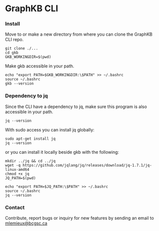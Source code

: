 # GraphKB CLI

### Install
Move to or make a new directory from where you can clone the GraphKB CLI repo.
```
git clone ./...
cd gkb
GKB_WORKINGDIR=$(pwd)
```
Make gkb accessible in your path.
```
echo "export PATH=$GKB_WORKINGDIR:\$PATH" >> ~/.bashrc
source ~/.bashrc
gkb --version
```

### Dependency to jq
Since the CLI have a dependency to jq, make sure this program is also accessible in your path.
```
jq --version
```
With sudo access you can install jq globally:
```
sudo apt-get install jq
jq --version
```
or you can install it locally beside gkb with the following:
```
mkdir ../jq && cd ../jq
wget -q https://github.com/jqlang/jq/releases/download/jq-1.7.1/jq-linux-amd64
chmod +x jq
JQ_PATH=$(pwd)

echo "export PATH=$JQ_PATH:\$PATH" >> ~/.bashrc
source ~/.bashrc
jq --version
```

### Contact
Contribute, report bugs or inquiry for new features by sending an email to mlemieux@bcgsc.ca
